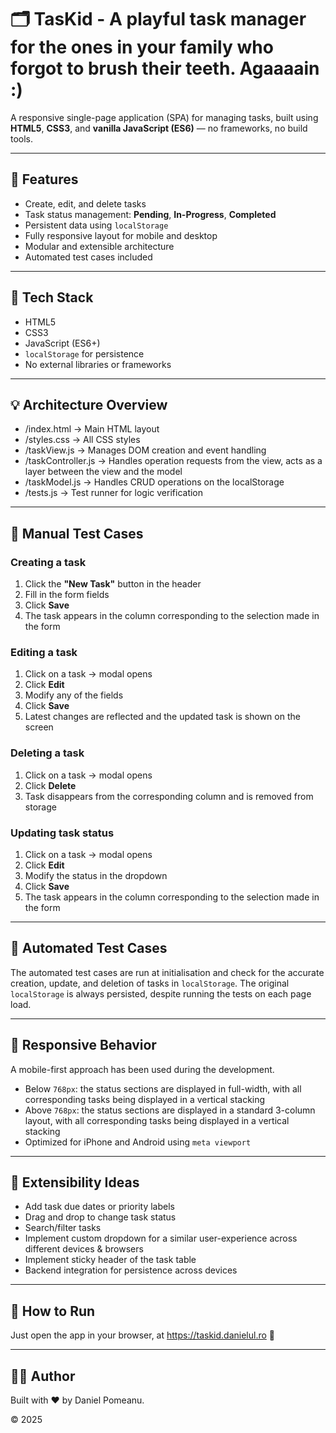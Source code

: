 # 🗂️ TasKid - A playful task manager for the ones in your family who forgot to brush their teeth. Agaaaain :)

A responsive single-page application (SPA) for managing tasks, built using **HTML5**, **CSS3**, and **vanilla JavaScript (ES6)** — no frameworks, no build tools.

---

## 🚀 Features

- Create, edit, and delete tasks
- Task status management: **Pending**, **In-Progress**, **Completed**
- Persistent data using `localStorage`
- Fully responsive layout for mobile and desktop
- Modular and extensible architecture
- Automated test cases included

---

## 📁 Tech Stack

- HTML5
- CSS3
- JavaScript (ES6+)
- `localStorage` for persistence
- No external libraries or frameworks

---

## 💡 Architecture Overview
- /index.html         → Main HTML layout
- /styles.css         → All CSS styles
- /taskView.js        → Manages DOM creation and event handling
- /taskController.js  → Handles operation requests from the view, acts as a layer between the view and the model
- /taskModel.js       → Handles CRUD operations on the localStorage
- /tests.js           → Test runner for logic verification

---

## 🧪 Manual Test Cases

### Creating a task
1. Click the **"New Task"** button in the header
2. Fill in the form fields
3. Click **Save**
4. The task appears in the column corresponding to the selection made in the form

### Editing a task
1. Click on a task → modal opens
2. Click **Edit**
3. Modify any of the fields
4. Click **Save**
5. Latest changes are reflected and the updated task is shown on the screen

### Deleting a task
1. Click on a task → modal opens
2. Click **Delete**
3. Task disappears from the corresponding column and is removed from storage

### Updating task status
1. Click on a task → modal opens
2. Click **Edit**
3. Modify the status in the dropdown
4. Click **Save**
5. The task appears in the column corresponding to the selection made in the form

---

## 🧪 Automated Test Cases

The automated test cases are run at initialisation and check for the accurate creation, update, and deletion of tasks in `localStorage`.
The original `localStorage` is always persisted, despite running the tests on each page load.

---

## 📱 Responsive Behavior

A mobile-first approach has been used during the development.

- Below `768px`: the status sections are displayed in full-width, with all corresponding tasks being displayed in a vertical stacking
- Above `768px`: the status sections are displayed in a standard 3-column layout, with all corresponding tasks being displayed in a vertical stacking
- Optimized for iPhone and Android using `meta viewport`

---

## 🧩 Extensibility Ideas
- Add task due dates or priority labels
- Drag and drop to change task status
- Search/filter tasks
- Implement custom dropdown for a similar user-experience across different devices & browsers
- Implement sticky header of the task table
- Backend integration for persistence across devices

---

## 🧰 How to Run

Just open the app in your browser, at https://taskid.danielul.ro 🥳

---

## 👨‍💻 Author

Built with ❤️ by Daniel Pomeanu.

© 2025
